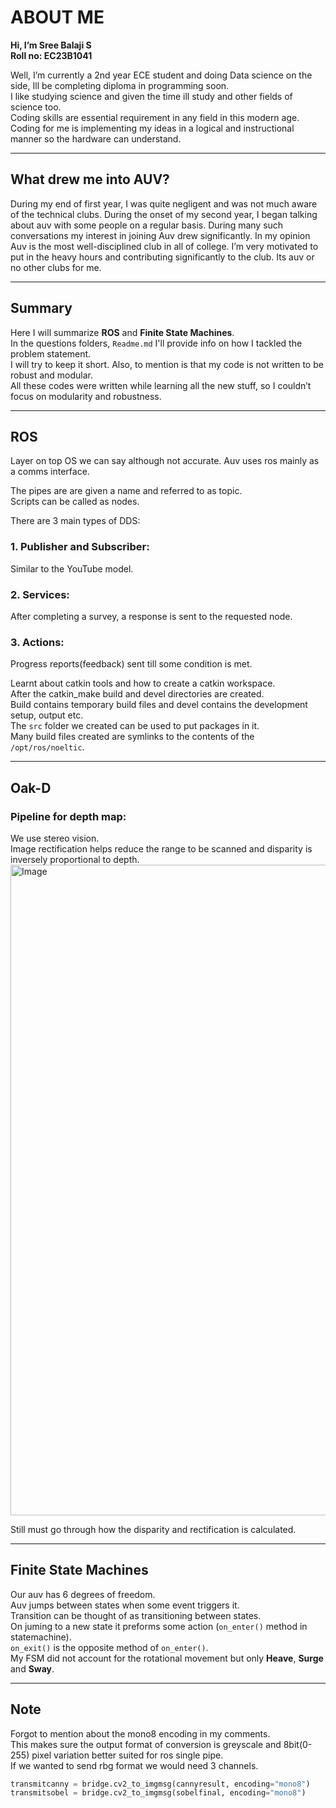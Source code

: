 # ABOUT ME

**Hi, I’m Sree Balaji S**  
**Roll no: EC23B1041**

Well, I’m currently a 2nd year ECE student and doing Data science on the side, Ill be completing diploma in programming soon.  
I like studying science and given the time ill study and other fields of science too.  
Coding skills are essential requirement in any field in this modern age.  
Coding for me is implementing my ideas in a logical and instructional manner so the hardware can understand.

---

## What drew me into AUV?

During my end of first year, I was quite negligent and was not much aware of the technical clubs. During the onset of my second year, I began talking about auv with some people on a regular basis. During many such conversations my interest in joining Auv drew significantly. In my opinion Auv is the most well-disciplined club in all of college. I’m very motivated to put in the heavy hours and contributing significantly to the club. Its auv or no other clubs for me.

---

## Summary

Here I will summarize **ROS** and **Finite State Machines**.  
In the questions folders, `Readme.md` I'll provide info on how I tackled the problem statement.  
I will try to keep it short. Also, to mention is that my code is not written to be robust and modular.  
All these codes were written while learning all the new stuff, so I couldn’t focus on modularity and robustness.

---

## ROS

Layer on top OS we can say although not accurate. Auv uses ros mainly as a comms interface.  

The pipes are are given a name and referred to as topic.  
Scripts can be called as nodes.  

There are 3 main types of DDS:

### 1. Publisher and Subscriber:
Similar to the YouTube model.

### 2. Services:
After completing a survey, a response is sent to the requested node.

### 3. Actions:
Progress reports(feedback) sent till some condition is met.

Learnt about catkin tools and how to create a catkin workspace.  
After the catkin_make build and devel directories are created.  
Build contains temporary build files and devel contains the development setup, output etc.  
The `src` folder we created can be used to put packages in it.  
Many build files created are symlinks to the contents of the `/opt/ros/noeltic`.

---

## Oak-D

### Pipeline for depth map:
We use stereo vision.  
Image rectification helps reduce the range to be scanned and disparity is inversely proportional to depth.
<img width="1041" alt="Image" src="https://github.com/user-attachments/assets/4d819410-6939-4c91-9f42-47a0fbc896be" />

Still must go through how the disparity and rectification is calculated.

---

## Finite State Machines

Our auv has 6 degrees of freedom.  
Auv jumps between states when some event triggers it.  
Transition can be thought of as transitioning between states.  
On juming to a new state it preforms some action (`on_enter()` method in statemachine).  
`on_exit()` is the opposite method of `on_enter()`.  
My FSM did not account for the rotational movement but only **Heave**, **Surge** and **Sway**.

---

## Note

Forgot to mention about the mono8 encoding in my comments.  
This makes sure the output format of conversion is greyscale and 8bit(0-255) pixel variation better suited for ros single pipe.  
If we wanted to send rbg format we would need 3 channels.

```python
transmitcanny = bridge.cv2_to_imgmsg(cannyresult, encoding="mono8")
transmitsobel = bridge.cv2_to_imgmsg(sobelfinal, encoding="mono8")
